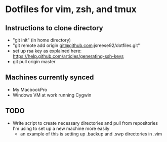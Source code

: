 # Dotfiles for vim, zsh, and tmux

## Instructions to clone directory
* "git init" (in home directory)
* "git remote add origin git@github.com:jsreese92/dotfiles.git"
* set up rsa key as explained here: https://help.github.com/articles/generating-ssh-keys
* git pull origin master

## Machines currently synced
* My MacbookPro
* Windows VM at work running Cygwin

## TODO
* Write script to create necessary directories and pull from repositories I'm using
to set up a new machine more easily
  * an example of this is setting up .backup and .swp directories in .vim
